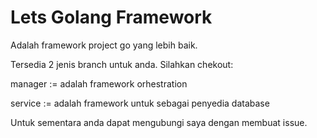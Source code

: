 # Lets Golang Framework

Adalah framework project go yang lebih baik.

Tersedia 2 jenis branch untuk anda. Silahkan chekout:

manager := adalah framework orhestration

service := adalah framework untuk sebagai penyedia database

Untuk sementara anda dapat mengubungi saya dengan membuat issue.